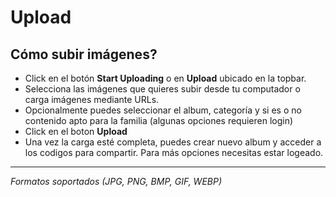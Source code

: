 # Upload

## Cómo subir imágenes? 

- Click en el botón **Start Uploading** o en **Upload** ubicado en la topbar.
- Selecciona las imágenes que quieres subir desde tu computador o carga imágenes mediante URLs.
- Opcionalmente puedes seleccionar el album, categoría y si es o no contenido apto para la familia (algunas opciones requieren login)
- Click en el boton **Upload**
- Una vez la carga esté completa, puedes crear nuevo album y acceder a los codigos para compartir. Para más opciones necesitas estar logeado.

- - -

*Formatos soportados (JPG, PNG, BMP, GIF, WEBP)*

